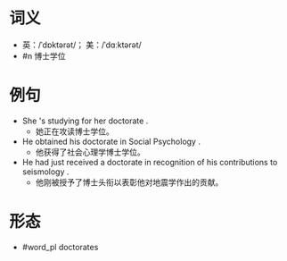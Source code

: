 # 词义
- 英：/ˈdɒktərət/； 美：/ˈdɑːktərət/
- #n 博士学位
# 例句
- She 's studying for her doctorate .
	- 她正在攻读博士学位。
- He obtained his doctorate in Social Psychology .
	- 他获得了社会心理学博士学位。
- He had just received a doctorate in recognition of his contributions to seismology .
	- 他刚被授予了博士头衔以表彰他对地震学作出的贡献。
# 形态
- #word_pl doctorates
